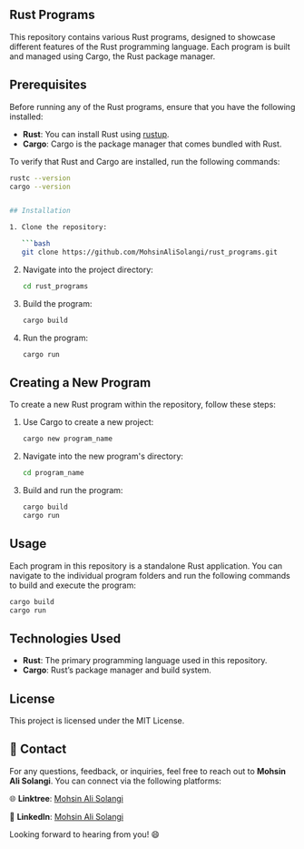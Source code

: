 ## Rust Programs
This repository contains various Rust programs, designed to showcase different features of the Rust programming language. Each program is built and managed using Cargo, the Rust package manager.

## Prerequisites

Before running any of the Rust programs, ensure that you have the following installed:

- **Rust**: You can install Rust using [rustup](https://rustup.rs/).
- **Cargo**: Cargo is the package manager that comes bundled with Rust.

To verify that Rust and Cargo are installed, run the following commands:

```bash
rustc --version
cargo --version


## Installation

1. Clone the repository:

   ```bash
   git clone https://github.com/MohsinAliSolangi/rust_programs.git
   ```

2. Navigate into the project directory:

   ```bash
   cd rust_programs
   ```

3. Build the program:

   ```bash
   cargo build
   ```

4. Run the program:

   ```bash
   cargo run
   ```

## Creating a New Program

To create a new Rust program within the repository, follow these steps:

1. Use Cargo to create a new project:

   ```bash
   cargo new program_name
   ```

2. Navigate into the new program's directory:

   ```bash
   cd program_name
   ```

3. Build and run the program:

   ```bash
   cargo build
   cargo run
   ```

## Usage

Each program in this repository is a standalone Rust application. You can navigate to the individual program folders and run the following commands to build and execute the program:

```bash
cargo build
cargo run
```

## Technologies Used

- **Rust**: The primary programming language used in this repository.
- **Cargo**: Rust’s package manager and build system.

## License

This project is licensed under the MIT License.

## 🚀 Contact

For any questions, feedback, or inquiries, feel free to reach out to **Mohsin Ali Solangi**. You can connect via the following platforms:

🌐 **Linktree**: [Mohsin Ali Solangi](https://linktr.ee/mohsinalisolangi)

🔗 **LinkedIn**: [Mohsin Ali Solangi](https://www.linkedin.com/in/mohsinalisolangi/)

Looking forward to hearing from you! 😄

```


